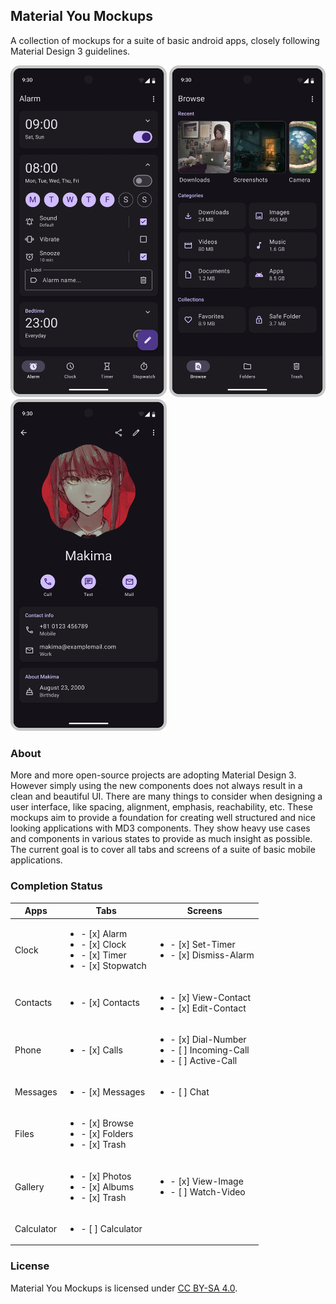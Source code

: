 ## Material You Mockups
A collection of mockups for a suite of basic android apps, closely following Material Design 3 guidelines.

<img src='Clock/Tabs/Alarm.png' width='250'> <img src='Files/Tabs/Browse.png' width='250'> <img src='Connect/Screens/View-Contact.png' width='250'>

### About
More and more open-source projects are adopting Material Design 3. However simply using the new components does not always result in a clean and beautiful UI. There are many things to consider when designing a user interface, like spacing, alignment, emphasis, reachability, etc. These mockups aim to provide a foundation for creating well structured and nice looking applications with MD3 components. They show heavy use cases and components in various states to provide as much insight as possible. The current goal is to cover all tabs and screens of a suite of basic mobile applications.

### Completion Status

|Apps|Tabs|Screens|
|---|---|---|
|Clock|<ul><li>- [x] Alarm</li><li>- [x] Clock</li><li>- [x] Timer</li><li>- [x] Stopwatch</li></ul>|<ul><li>- [x] Set-Timer</li><li>- [x] Dismiss-Alarm</li></ul>|
|Contacts|<ul><li>- [x] Contacts</li></ul>|<ul><li>- [x] View-Contact</li><li>- [x] Edit-Contact</li></ul>|
|Phone|<ul><li>- [x] Calls</li></ul>|<ul><li>- [x] Dial-Number</li><li>- [ ] Incoming-Call</li><li>- [ ] Active-Call</li></ul>|
|Messages|<ul><li>- [x] Messages</li></ul>|<ul><li>- [ ] Chat</li></ul>|
|Files|<ul><li>- [x] Browse</li><li>- [x] Folders</li><li>- [x] Trash</li></ul>||
|Gallery|<ul><li>- [x] Photos</li><li>- [x] Albums</li><li>- [x] Trash</li></ul>|<ul><li>- [x] View-Image</li><li>- [ ] Watch-Video</li></ul>|
|Calculator|<ul><li>- [ ] Calculator</li></ul>||

### License

 Material You Mockups is licensed under [CC BY-SA 4.0](https://creativecommons.org/licenses/by-sa/4.0/).
